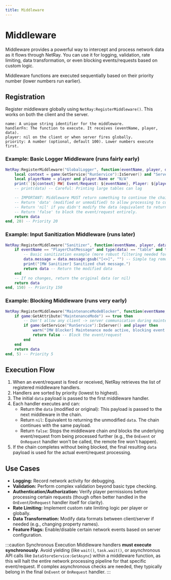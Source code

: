 ```yaml
---
title: Middleware
---
```


# Middleware

Middleware provides a powerful way to intercept and process network data as it flows through NetRay. You can use it for logging, validation, rate limiting, data transformation, or even blocking events/requests based on custom logic.

Middleware functions are executed sequentially based on their priority number (lower numbers run earlier).

## Registration

Register middleware globally using `NetRay:RegisterMiddleware()`. This works on both the client and the server.

    name: A unique string identifier for the middleware.
    handlerFn: The function to execute. It receives (eventName, player, data).
    player: nil on the client or when server fires globally.
    priority: A number (optional, default 100). Lower numbers execute first.

### Example: Basic Logger Middleware (runs fairly early)
```lua
NetRay:RegisterMiddleware("GlobalLogger", function(eventName, player, data)
    local context = game:GetService("RunService"):IsServer() and "Server" or "Client"
    local playerName = player and player.Name or "N/A"
    print(`[${context} MW] Event/Request: ${eventName}, Player: ${playerName}`)
    -- print(data) -- Careful: Printing large tables can lag

    -- IMPORTANT: Middleware MUST return something to continue the chain.
    -- Return 'data' (modified or unmodified) to allow processing to continue.
    -- Return 'nil' if you didn't modify the data (equivalent to returning original 'data').
    -- Return 'false' to block the event/request entirely.
    return data
end, 20) -- Priority 20
```

### Example: Input Sanitization Middleware (runs later)
```lua
NetRay:RegisterMiddleware("Sanitizer", function(eventName, player, data)
    if eventName == "PlayerChatMessage" and type(data) == "table" and type(data.message) == "string" then
        -- Basic sanitization example (more robust filtering needed for production)
        data.message = data.message:gsub("[<>]", "") -- Simple tag removal
        print("[MW Sanitizer] Sanitized chat message.")
        return data -- Return the modified data
    end
    -- If no changes, return the original data (or nil)
    return data
end, 150) -- Priority 150
```

### Example: Blocking Middleware (runs very early)
```lua
NetRay:RegisterMiddleware("MaintenanceModeBlocker", function(eventName, player, data)
    if game:GetAttribute("MaintenanceMode") == true then
        -- Don't allow any client -> server communication during maintenance
        if game:GetService("RunService"):IsServer() and player then
            warn("[MW Blocker] Maintenance mode active, blocking event:", eventName, "from", player.Name)
            return false -- Block the event/request
        end
    end
    return data
end, 5) -- Priority 5
```

## Execution Flow

1.  When an event/request is fired or received, NetRay retrieves the list of registered middleware handlers.
2.  Handlers are sorted by priority (lowest to highest).
3.  The initial `data` payload is passed to the first middleware handler.
4.  Each handler executes and can:
    *   Return the `data` (modified or original): This payload is passed to the next middleware in the chain.
    *   Return `nil`: Equivalent to returning the unmodified `data`. The chain continues with the same payload.
    *   Return `false`: Stops the middleware chain *and* blocks the underlying event/request from being processed further (e.g., the `OnEvent` or `OnRequest` handler won't be called, the remote fire won't happen).
5.  If the chain completes without being blocked, the final resulting `data` payload is used for the actual event/request processing.

## Use Cases

*   **Logging:** Record network activity for debugging.
*   **Validation:** Perform complex validation beyond basic type checking.
*   **Authentication/Authorization:** Verify player permissions before processing certain requests (though often better handled in the `OnEvent`/`OnRequest` handler itself for clarity).
*   **Rate Limiting:** Implement custom rate limiting logic per player or globally.
*   **Data Transformation:** Modify data formats between client/server if needed (e.g., changing property names).
*   **Feature Flags:** Enable/disable certain network events based on server configuration.

:::caution Synchronous Execution
Middleware handlers **must execute synchronously**. Avoid yielding (like `wait()`, `task.wait()`, or asynchronous API calls like `DataStoreService:GetAsync`) within a middleware function, as this will halt the entire network processing pipeline for that specific event/request. If complex asynchronous checks are needed, they typically belong in the final `OnEvent` or `OnRequest` handler.
:::